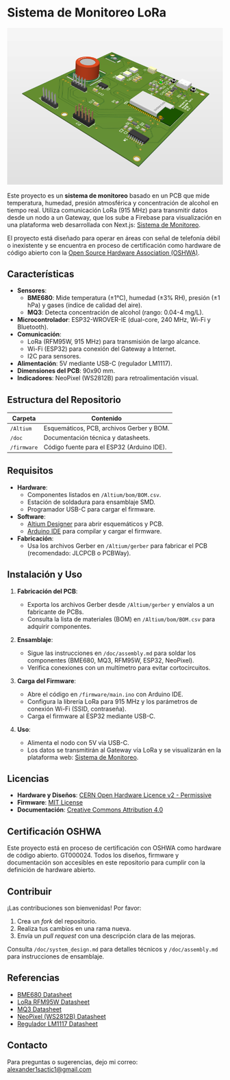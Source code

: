# Sistema de Monitoreo LoRa

![Diagrama de Bloques](img/3D-View.png)

Este proyecto es un **sistema de monitoreo** basado en un PCB que mide temperatura, humedad, presión atmosférica y concentración de alcohol en tiempo real. Utiliza comunicación LoRa (915 MHz) para transmitir datos desde un nodo a un Gateway, que los sube a Firebase para visualización en una plataforma web desarrollada con Next.js: [Sistema de Monitoreo](https://sistema-monitoreo-lora-alexander-sactics-projects.vercel.app/).

El proyecto está diseñado para operar en áreas con señal de telefonía débil o inexistente y se encuentra en proceso de certificación como hardware de código abierto con la [Open Source Hardware Association (OSHWA)](https://certification.oshwa.org/).

## Características

- **Sensores**:
  - **BME680**: Mide temperatura (±1°C), humedad (±3% RH), presión (±1 hPa) y gases (índice de calidad del aire).
  - **MQ3**: Detecta concentración de alcohol (rango: 0.04-4 mg/L).
- **Microcontrolador**: ESP32-WROVER-IE (dual-core, 240 MHz, Wi-Fi y Bluetooth).
- **Comunicación**:
  - LoRa (RFM95W, 915 MHz) para transmisión de largo alcance.
  - Wi-Fi (ESP32) para conexión del Gateway a Internet.
  - I2C para sensores.
- **Alimentación**: 5V mediante USB-C (regulador LM1117).
- **Dimensiones del PCB**: 90x90 mm.
- **Indicadores**: NeoPixel (WS2812B) para retroalimentación visual.

## Estructura del Repositorio

| Carpeta       | Contenido                                    |
|---------------|----------------------------------------------|
| `/Altium`     | Esquemáticos, PCB, archivos Gerber y BOM.    |
| `/doc`        | Documentación técnica y datasheets.          |
| `/firmware`   | Código fuente para el ESP32 (Arduino IDE).   |

## Requisitos

- **Hardware**:
  - Componentes listados en `/Altium/bom/BOM.csv`.
  - Estación de soldadura para ensamblaje SMD.
  - Programador USB-C para cargar el firmware.
- **Software**:
  - [Altium Designer](https://www.altium.com/) para abrir esquemáticos y PCB.
  - [Arduino IDE](https://www.arduino.cc/en/software) para compilar y cargar el firmware.
- **Fabricación**:
  - Usa los archivos Gerber en `/Altium/gerber` para fabricar el PCB (recomendado: JLCPCB o PCBWay).

## Instalación y Uso

1. **Fabricación del PCB**:
   - Exporta los archivos Gerber desde `/Altium/gerber` y envíalos a un fabricante de PCBs.
   - Consulta la lista de materiales (BOM) en `/Altium/bom/BOM.csv` para adquirir componentes.

2. **Ensamblaje**:
   - Sigue las instrucciones en `/doc/assembly.md` para soldar los componentes (BME680, MQ3, RFM95W, ESP32, NeoPixel).
   - Verifica conexiones con un multímetro para evitar cortocircuitos.

3. **Carga del Firmware**:
   - Abre el código en `/firmware/main.ino` con Arduino IDE.
   - Configura la librería LoRa para 915 MHz y los parámetros de conexión Wi-Fi (SSID, contraseña).
   - Carga el firmware al ESP32 mediante USB-C.

4. **Uso**:
   - Alimenta el nodo con 5V vía USB-C.
   - Los datos se transmitirán al Gateway vía LoRa y se visualizarán en la plataforma web: [Sistema de Monitoreo](https://sistema-monitoreo-lora-alexander-sactics-projects.vercel.app/).

## Licencias

- **Hardware y Diseños**: [CERN Open Hardware Licence v2 - Permissive](LICENSE)
- **Firmware**: [MIT License](LICENSE-SOFTWARE)
- **Documentación**: [Creative Commons Attribution 4.0](LICENSE-DOCUMENTATION)

## Certificación OSHWA

Este proyecto está en proceso de certificación con OSHWA como hardware de código abierto. GT000024. Todos los diseños, firmware y documentación son accesibles en este repositorio para cumplir con la definición de hardware abierto.

## Contribuir

¡Las contribuciones son bienvenidas! Por favor:
1. Crea un *fork* del repositorio.
2. Realiza tus cambios en una rama nueva.
3. Envía un *pull request* con una descripción clara de las mejoras.

Consulta `/doc/system_design.md` para detalles técnicos y `/doc/assembly.md` para instrucciones de ensamblaje.

## Referencias

- [BME680 Datasheet](/doc/bst-bme680-ds001.pdf)
- [LoRa RFM95W Datasheet](/doc/RFM96W-V2.0_1695351477.pdf)
- [MQ3 Datasheet](/doc/TGS822TechnicalInfo.pdf)
- [NeoPixel (WS2812B) Datasheet](/doc/WS2812B.pdf)
- [Regulador LM1117 Datasheet](/doc/lm1117.pdf)

## Contacto

Para preguntas o sugerencias, dejo mi correo: alexander1sactic1@gmail.com